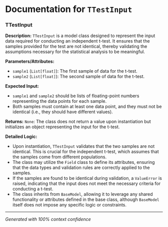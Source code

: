# Documentation for `TTestInput`

### TTestInput

**Description:**
`TTestInput` is a model class designed to represent the input data required for conducting an independent t-test. It ensures that the samples provided for the test are not identical, thereby validating the assumptions necessary for the statistical analysis to be meaningful.

**Parameters/Attributes:**
- `sample1` (`List[float]`): The first sample of data for the t-test.
- `sample2` (`List[float]`): The second sample of data for the t-test.

**Expected Input:**
- `sample1` and `sample2` should be lists of floating-point numbers representing the data points for each sample.
- Both samples must contain at least one data point, and they must not be identical (i.e., they should have different values).

**Returns:**
`None`: The class does not return a value upon instantiation but initializes an object representing the input for the t-test.

**Detailed Logic:**
- Upon instantiation, `TTestInput` validates that the two samples are not identical. This is crucial for the independent t-test, which assumes that the samples come from different populations.
- The class may utilize the `Field` class to define its attributes, ensuring that the data types and validation rules are correctly applied to the samples.
- If the samples are found to be identical during validation, a `ValueError` is raised, indicating that the input does not meet the necessary criteria for conducting a t-test.
- The class inherits from `BaseModel`, allowing it to leverage any shared functionality or attributes defined in the base class, although `BaseModel` itself does not impose any specific logic or constraints.

---
*Generated with 100% context confidence*
